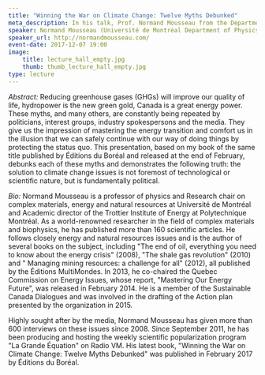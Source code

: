 ```yaml
---
title: "Winning the War on Climate Change: Twelve Myths Debunked"
meta_description: In his talk, Prof. Normand Mousseau from the Department of Physics at the Université de Montréal will debunk twelve climate change myths. With this gained clarity, it will become clear that the solution to climate change issues is not foremost of technological or scientific nature, but is fundamentally political.
speaker: Normand Mousseau (Université de Montréal Department of Physics)
speaker_url: http://normandmousseau.com/
event-date: 2017-12-07 19:00
image:
    title: lecture_hall_empty.jpg
    thumb: thumb_lecture_hall_empty.jpg
type: lecture
---
```

*Abstract:*
Reducing greenhouse gases (GHGs) will improve our quality of life, hydropower is the new green gold, Canada is a great energy power. These myths, and many others, are constantly being repeated by politicians, interest groups, industry spokespersons and the media. They give us the impression of mastering the energy transition and comfort us in the illusion that we can safely continue with our way of doing things by protecting the status quo. This presentation, based on my book of the same title published by Éditions du Boréal and released at the end of February, debunks each of these myths and demonstrates the following truth: the solution to climate change issues is not foremost of technological or scientific nature, but is fundamentally political.

*Bio:*
Normand Mousseau is a professor of physics and Research chair on complex materials, energy and natural resources at Université de Montréal and Academic director of the Trottier Institute of Energy at Polytechnique Montréal. As a world-renowned researcher in the field of complex materials and biophysics, he has published more than 160 scientific articles. He follows closely energy and natural resources issues and is the author of several books on the subject, including "The end of oil, everything you need to know about the energy crisis" (2008), "The shale gas revolution" (2010) and " Managing mining resources: a challenge for all" (2012), all published by the Éditions MultiMondes. In 2013, he co-chaired the Quebec Commission on Energy Issues, whose report, "Mastering Our Energy Future", was released in February 2014. He is a member of the Sustainable Canada Dialogues and was involved in the drafting of the Action plan presented by the organization in 2015.

Highly sought after by the media, Normand Mousseau has given more than 600 interviews on these issues since 2008. Since September 2011, he has been producing and hosting the weekly scientific popularization program "La Grande Équation" on Radio VM. His latest book, "Winning the War on Climate Change: Twelve Myths Debunked"  was published in February 2017 by Éditions du Boréal.
